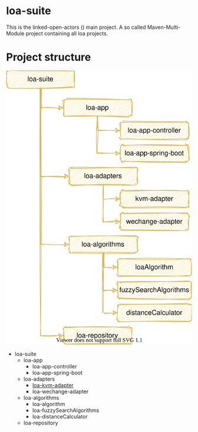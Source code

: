 # loa-suite
This is the linked-open-actors () main project. A so called Maven-Multi-Module project containing all loa projects.

# Project structure
![project_structure](doc/img/project_structure.svg "project_structure")

- loa-suite
    - loa-app
        - loa-app-controller
        - loa-app-spring-boot
    - loa-adapters
        - [loa-kvm-adapter](loa-adapters/loa-kvm-adapter/README)
        - loa-wechange-adapter
    - loa-algorithms
        - loa-algorithm
        - loa-fuzzySearchAlgorithms
        - loa-distanceCalculator
    - loa-repository
